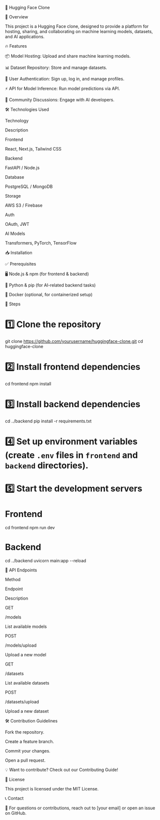 🚀 Hugging Face Clone



🌟 Overview

This project is a Hugging Face clone, designed to provide a platform for hosting, sharing, and collaborating on machine learning models, datasets, and AI applications.

🔥 Features

📦 Model Hosting: Upload and share machine learning models.

📊 Dataset Repository: Store and manage datasets.

👤 User Authentication: Sign up, log in, and manage profiles.

⚡ API for Model Inference: Run model predictions via API.

💬 Community Discussions: Engage with AI developers.

🛠 Technologies Used

Technology

Description

Frontend

React, Next.js, Tailwind CSS

Backend

FastAPI / Node.js

Database

PostgreSQL / MongoDB

Storage

AWS S3 / Firebase

Auth

OAuth, JWT

AI Models

Transformers, PyTorch, TensorFlow

📥 Installation

✅ Prerequisites

🖥 Node.js & npm (for frontend & backend)

🐍 Python & pip (for AI-related backend tasks)

🐳 Docker (optional, for containerized setup)

📌 Steps

# 1️⃣ Clone the repository
 git clone https://github.com/yourusername/huggingface-clone.git
 cd huggingface-clone

# 2️⃣ Install frontend dependencies
 cd frontend
 npm install

# 3️⃣ Install backend dependencies
 cd ../backend
 pip install -r requirements.txt

# 4️⃣ Set up environment variables (create `.env` files in `frontend` and `backend` directories).

# 5️⃣ Start the development servers

# Frontend
cd frontend
npm run dev

# Backend
cd ../backend
uvicorn main:app --reload

📡 API Endpoints

Method

Endpoint

Description

GET

/models

List available models

POST

/models/upload

Upload a new model

GET

/datasets

List available datasets

POST

/datasets/upload

Upload a new dataset

🛠 Contribution Guidelines

Fork the repository.

Create a feature branch.

Commit your changes.

Open a pull request.

💡 Want to contribute? Check out our Contributing Guide!

📜 License

This project is licensed under the MIT License.

📞 Contact

📧 For questions or contributions, reach out to [your email] or open an issue on GitHub.



